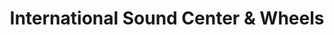---
title: "International Sound Center & Wheels"
url: /aguadilla/international-sound-center-and-wheels/
shop: hifi
---
